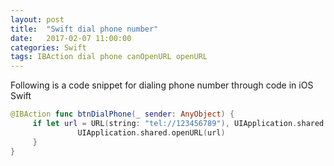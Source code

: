 ```yaml
---
layout: post
title:  "Swift dial phone number"
date:   2017-02-07 11:00:00
categories: Swift
tags: IBAction dial phone canOpenURL openURL
---
```


Following is a code snippet for dialing phone number through code in iOS Swift

```swift
@IBAction func btnDialPhone(_ sender: AnyObject) {
     if let url = URL(string: "tel://123456789"), UIApplication.shared.canOpenURL(url) {
               UIApplication.shared.openURL(url)
     }
}
```
